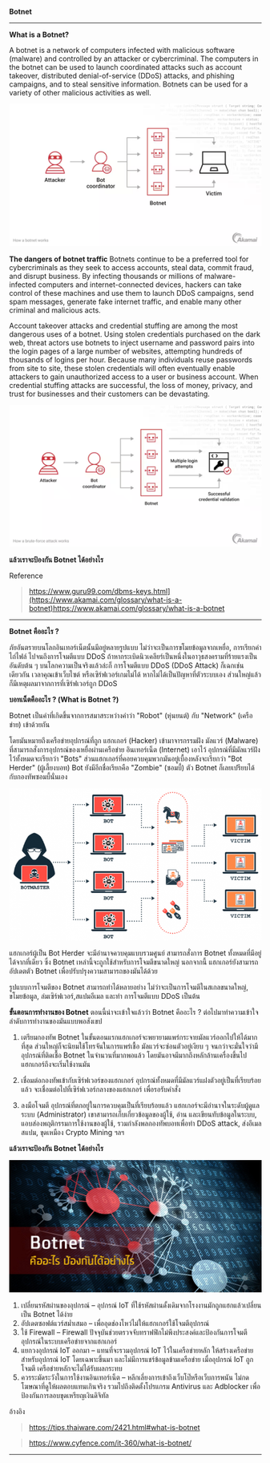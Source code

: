 **Botnet**
- - -
**What is a Botnet?**

A botnet is a network of computers infected with malicious software (malware) and controlled by an attacker or cybercriminal. The computers in the botnet can be used to launch coordinated attacks such as account takeover, distributed denial-of-service (DDoS) attacks, and phishing campaigns, and to steal sensitive information. Botnets can be used for a variety of other malicious activities as well.

 <p align="center">
         <img src="img/botnet.png" />
     </p>

**The dangers of botnet traffic**
Botnets continue to be a preferred tool for cybercriminals as they seek to access accounts, steal data, commit fraud, and disrupt business. By infecting thousands or millions of malware-infected computers and internet-connected devices, hackers can take control of these machines and use them to launch DDoS campaigns, send spam messages, generate fake internet traffic, and enable many other criminal and malicious acts.

Account takeover attacks and credential stuffing are among the most dangerous uses of a botnet. Using stolen credentials purchased on the dark web, threat actors use botnets to inject username and password pairs into the login pages of a large number of websites, attempting hundreds of thousands of logins per hour. Because many individuals reuse passwords from site to site, these stolen credentials will often eventually enable attackers to gain unauthorized access to a user or business account. When credential stuffing attacks are successful, the loss of money, privacy, and trust for businesses and their customers can be devastating.

 <p align="center">
         <img src="img/attack.png" />
     </p>

**แล้วเราจะป้องกัน Botnet ได้อย่างไร**

Reference 
> https://www.guru99.com/dbms-keys.html](https://www.akamai.com/glossary/what-is-a-botnet)https://www.akamai.com/glossary/what-is-a-botnet

- - -

**Botnet คืออะไร ?**

ภัยอันตรายบนโลกอินเทอร์เน็ตนั้นมีอยู่หลายรูปแบบ ไม่ว่าจะเป็นการขโมยข้อมูลจากเหยื่อ, การเรียกค่าไถ่ไฟล์ ไปจนถึงการโจมตีแบบ DDoS ถ้าหากระเบิดนิวเคลียร์เป็นหนึ่งในอาวุธสงครามที่ร้ายแรงเป็นอันดับต้น ๆ บนโลกความเป็นจริงแล้วล่ะก็ การโจมตีแบบ DDoS (DDoS Attack) ก็เฉกเช่นเดียวกัน  เวลาคุณเข้าเว็บไซต์ หรือเซิร์ฟเวอร์เกมไม่ได้ หากไม่ได้เป็นปัญหาที่ตัวระบบเอง ส่วนใหญ่แล้วก็มีเหตุผลมาจากการที่เซิร์ฟเวอร์ถูก DDoS

**บอทเน็ตคืออะไร ? (What is Botnet ?)**

Botnet เป็นคำที่เกิดขึ้นจากการสมาสระหว่างคำว่า "Robot" (หุ่นยนต์) กับ "Network" (เครือข่าย) เข้าด้วยกัน 

โดยมันหมายถึงเครือข่ายอุปกรณ์ที่ถูก แฮกเกอร์ (Hacker) เข้ามาจารกรรมฝัง มัลแวร์ (Malware) ที่สามารถสั่งการอุปกรณ์ของเหยื่อผ่านเครือข่าย อินเทอร์เน็ต (Internet) เอาไว้ อุปกรณ์ที่มีมัลแวร์ฝังไว้ทั้งหมดจะเรียกว่า "Bots"  ส่วนแฮกเกอร์ที่คอยควบคุมพวกมันอยู่เบื้องหลังจะเรียกว่า "Bot Herder" (ผู้เลี้ยงบอท) Bot ยังมีอีกชื่อเรียกคือ "Zombie" (ซอมบี้) ตัว Botnet ก็เลยเปรียบได้กับกองทัพซอมบี้นั่นเอง

 <p align="center">
         <img src="img/bot.png" />
     </p>

แฮกเกอร์ผู้เป็น Bot Herder จะมีอำนาจควบคุมแบบรวมศูนย์ สามารถสั่งการ Botnet ทั้งหมดที่มีอยู่ได้จากที่เดียว ซึ่ง Botnet เหล่านี้จะถูกใช้สำหรับการโจมตีขนาดใหญ่ นอกจากนี้ แฮกเกอร์ยังสามารถอัปเดตตัว Botnet เพื่อปรับปรุงความสามารถของมันได้ด้วย

รูปแบบการโจมตีของ Botnet สามารถทำได้หลายอย่าง ไม่ว่าจะเป็นการโจมตีในสเกลขนาดใหญ่, ขโมยข้อมูล, ล่มเซิร์ฟเวอร์,สแปมอีเมล และทำ การโจมตีแบบ DDoS เป็นต้น

**ขั้นตอนการทำงานของ Botnet**
ตอนนี้น่าจะเข้าใจแล้วว่า Botnet คืออะไร ? ต่อไปมาทำความเข้าใจลำดับการทำงานของมันแบบพอสังเขป

1. เตรียมกองทัพ Botnet
ในขั้นตอนแรกแฮกเกอร์จะพยายามแพร่กระจายมัลแวร์ออกไปให้ได้มากที่สุด ส่วนใหญ่ก็จะนิยมใช้โทรจันในการแพร่เชื้อ มัลแวร์จะซ่อนตัวอยู่เงียบ ๆ จนกว่าจะมั่นใจว่ามีอุปกรณ์ที่ติดเชื้อ Botnet ในจำนวนที่มากพอแล้ว โดยมันอาจมีมากถึงหลักล้านเครื่องขึ้นไป แฮกเกอร์ถึงจะเริ่มใช้งานมัน 

2. เชื่อมต่อกองทัพเข้ากับเซิร์ฟเวอร์ของแฮกเกอร์
อุปกรณ์ทั้งหมดที่มีมัลแวร์แฝงตัวอยู่เป็นที่เรียบร้อยแล้ว จะเชื่อมต่อไปที่เซิร์ฟเวอร์กลางของแฮกเกอร์ เพื่อรอรับคำสั่ง

3. ลงมือโจมตี
อุปกรณ์ที่ตกอยู่ในการควบคุมเป็นที่เรียบร้อยแล้ว แฮกเกอร์จะมีอำนาจในระดับผู้ดูแลระบบ (Administrator) เขาสามารถเก็บเกี่ยวข้อมูลของผู้ใช้, อ่าน และเขียนทับข้อมูลในระบบ, แอบส่องพฤติกรรมการใช้งานของผู้ใช้, รวมกำลังพลกองทัพบอทเพื่อทำ DDoS attack, ส่งอีเมลสแปม, ขุดเหมือง Crypto Mining ฯลฯ

**แล้วเราจะป้องกัน Botnet ได้อย่างไร**

 <p align="center">
         <img src="img/protect-botnet.jpg" />
     </p>
     
1. เปลี่ยนรหัสผ่านของอุปกรณ์ – อุปกรณ์ IoT ที่ใช้รหัสผ่านดั้งเดิมจากโรงงานมักถูกแฮกแล้วเปลี่ยนเป็น Botnet ได้ง่าย
2. อัปเดตซอฟต์แวร์สม่ำเสมอ – เพื่ออุดช่องโหว่ไม่ให้แฮกเกอร์ใช้โจมตีอุปกรณ์
3. ใช้ Firewall – Firewall ปัจจุบันช่วยตรวจจับทราฟฟิกไม่พึงประสงค์และป้องกันการโจมตีอุปกรณ์ในระบบเครือข่ายจากแฮกเกอร์
4. แยกวงอุปกรณ์ IoT ออกมา – แทนที่จะรวมอุปกรณ์ IoT ไว้ในเครือข่ายหลัก ให้สร้างเครือข่ายสำหรับอุปกรณ์ IoT โดยเฉพาะขึ้นมา และไม่มีการแชร์ข้อมูลข้ามเครือข่าย เมื่ออุปกรณ์ IoT ถูกโจมตี เครือข่ายหลักจะไม่ได้รับผลกระทบ
5. ควรระมัดระวังในการใช้งานอินเทอร์เน็ต – หลีกเลี่ยงการเข้าถึงเว็บโป๊หรือเว็บการพนัน ไม่กดโฆษณาที่ดูให้ผลตอบแทนเกินจริง รวมไปถึงติดตั้งโปรแกรม Antivirus และ Adblocker เพื่อป้องกันการลอบขุดเหรียญเงินดิจิทัล

อ้างอิง
> https://tips.thaiware.com/2421.html#what-is-botnet

> https://www.cyfence.com/it-360/what-is-botnet/

- - -
